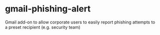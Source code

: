 # gmail-phishing-alert
Gmail add-on to allow corporate users to easily report phishing attempts to a preset recipient (e.g. security team)
